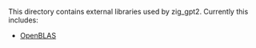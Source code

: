 This directory contains external libraries used by zig_gpt2. Currently this includes:
* [OpenBLAS](https://github.com/xianyi/OpenBLAS)